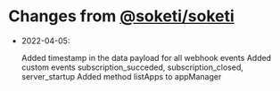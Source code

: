 # Changes from [@soketi/soketi](https://github.com/soketi/soketi)

* 2022-04-05: 

    Added timestamp in the data payload for all webhook events
    Added custom events subscription_succeded, subscription_closed, server_startup
    Added method listApps to appManager
